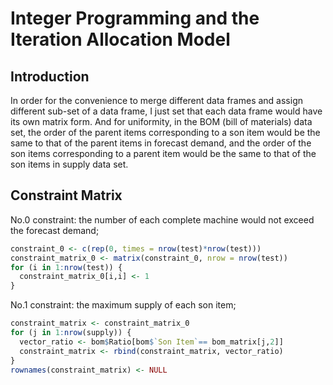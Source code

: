 # Integer Programming and the Iteration Allocation Model                
## Introduction               
                
In order for the convenience to merge different data frames and assign different sub-set of a data frame, I just set that each data frame would have its own matrix form. And for uniformity, in the BOM (bill of materials) data set, the order of the parent items corresponding to a son item would be the same to that of the parent items in forecast demand, and the order of the son items corresponding to a parent item would be the same to that of the son items in supply data set.                                     
## Constraint Matrix          

No.0 constraint: the number of each complete machine would not exceed the forecast demand;      
```r
constraint_0 <- c(rep(0, times = nrow(test)*nrow(test)))
constraint_matrix_0 <- matrix(constraint_0, nrow = nrow(test))
for (i in 1:nrow(test)) {
  constraint_matrix_0[i,i] <- 1
}
```
No.1 constraint: the maximum supply of each son item;
```r
constraint_matrix <- constraint_matrix_0
for (j in 1:nrow(supply)) {
  vector_ratio <- bom$Ratio[bom$`Son Item`== bom_matrix[j,2]]
  constraint_matrix <- rbind(constraint_matrix, vector_ratio)
}
rownames(constraint_matrix) <- NULL
```

